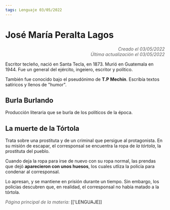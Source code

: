 ```yaml
---
tags: Lenguaje 03/05/2022
---
```


# José María Peralta Lagos
<div style="text-align: right; opacity: 0.7; font-style: italic;">Creado el 03/05/2022</div>
<div style="text-align: right; opacity: 0.7; font-style: italic;">Última actualización el 03/05/2022</div>

Escritor tecleño, nació en Santa Tecla, en 1873. Murió en Guatemala en 1944.
Fue un general del ejército, ingeiero, escritor y político.

También fue conocido bajo el pseudónimo de **T.P Mechín**. Escribía textos satíricos y llenos de "humor".

## Burla Burlando

Producción literaria que se burla de los políticos de la época.

## La muerte de la Tórtola

Trata sobre una prostituta y de un criminal que persigue al protagonista. En su misión de escapar, el corresponsal se encuentra la ropa de *la tórtola*, la prostituta del pueblo.

Cuando deja la ropa para irse de nuevo con su ropa normal, las prendas que dejó **aparecieron con unos huesos**, los cuales utliza la policía para condenar al corresponsal.

Lo apresan, y se mantiene en prisión durante un tiempo. Sin embargo, los policías descubren que, en realidad, el corresponsal no había matado a la tórtola.

<span style="opacity: 0.7; font-style: italic;">Página principal de la materia:</span> [['LENGUAJE]]